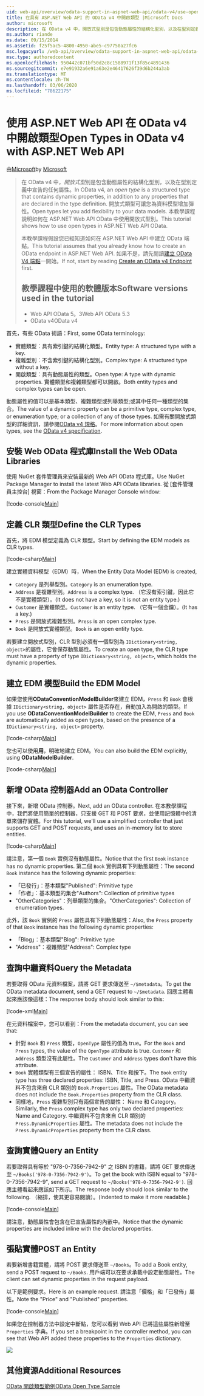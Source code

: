 ```yaml
---
uid: web-api/overview/odata-support-in-aspnet-web-api/odata-v4/use-open-types-in-odata-v4
title: 在具有 ASP.NET Web API 的 OData v4 中開啟類型 |Microsoft Docs
author: microsoft
description: 在 OData v4 中，開放式型別是包含動態屬性的結構化型別，以及在型別定義中宣告的任何屬性。 開啟...
ms.author: riande
ms.date: 09/15/2014
ms.assetid: f25f5ac5-4800-4950-abe5-c97750a27fc6
msc.legacyurl: /web-api/overview/odata-support-in-aspnet-web-api/odata-v4/use-open-types-in-odata-v4
msc.type: authoredcontent
ms.openlocfilehash: 950442c071bf50d2c8c1588971f13f85c4891436
ms.sourcegitcommit: e7e91932a6e91a63e2e46417626f39d6b244a3ab
ms.translationtype: MT
ms.contentlocale: zh-TW
ms.lasthandoff: 03/06/2020
ms.locfileid: "78622175"
---
```

# <a name="open-types-in-odata-v4-with-aspnet-web-api"></a><span data-ttu-id="04e35-104">使用 ASP.NET Web API 在 OData v4 中開啟類型</span><span class="sxs-lookup"><span data-stu-id="04e35-104">Open Types in OData v4 with ASP.NET Web API</span></span>

<span data-ttu-id="04e35-105">由[Microsoft](https://github.com/microsoft)</span><span class="sxs-lookup"><span data-stu-id="04e35-105">by [Microsoft](https://github.com/microsoft)</span></span>

> <span data-ttu-id="04e35-106">在 OData v4 中，*開放式型*別是包含動態屬性的結構化型別，以及在型別定義中宣告的任何屬性。</span><span class="sxs-lookup"><span data-stu-id="04e35-106">In OData v4, an *open type* is a structured type that contains dynamic properties, in addition to any properties that are declared in the type definition.</span></span> <span data-ttu-id="04e35-107">開放式類型可讓您為資料模型增加彈性。</span><span class="sxs-lookup"><span data-stu-id="04e35-107">Open types let you add flexibility to your data models.</span></span> <span data-ttu-id="04e35-108">本教學課程說明如何在 ASP.NET Web API OData 中使用開放式型別。</span><span class="sxs-lookup"><span data-stu-id="04e35-108">This tutorial shows how to use open types in ASP.NET Web API OData.</span></span>
> 
> <span data-ttu-id="04e35-109">本教學課程假設您已經知道如何在 ASP.NET Web API 中建立 OData 端點。</span><span class="sxs-lookup"><span data-stu-id="04e35-109">This tutorial assumes that you already know how to create an OData endpoint in ASP.NET Web API.</span></span> <span data-ttu-id="04e35-110">如果不是，請先閱讀[建立 OData V4 端點](create-an-odata-v4-endpoint.md)一開始。</span><span class="sxs-lookup"><span data-stu-id="04e35-110">If not, start by reading [Create an OData v4 Endpoint](create-an-odata-v4-endpoint.md) first.</span></span>
> 
> ## <a name="software-versions-used-in-the-tutorial"></a><span data-ttu-id="04e35-111">教學課程中使用的軟體版本</span><span class="sxs-lookup"><span data-stu-id="04e35-111">Software versions used in the tutorial</span></span>
> 
> 
> - <span data-ttu-id="04e35-112">Web API OData 5。3</span><span class="sxs-lookup"><span data-stu-id="04e35-112">Web API OData 5.3</span></span>
> - <span data-ttu-id="04e35-113">OData v4</span><span class="sxs-lookup"><span data-stu-id="04e35-113">OData v4</span></span>

<span data-ttu-id="04e35-114">首先，有些 OData 術語：</span><span class="sxs-lookup"><span data-stu-id="04e35-114">First, some OData terminology:</span></span>

- <span data-ttu-id="04e35-115">實體類型：具有索引鍵的結構化類型。</span><span class="sxs-lookup"><span data-stu-id="04e35-115">Entity type: A structured type with a key.</span></span>
- <span data-ttu-id="04e35-116">複雜型別：不含索引鍵的結構化型別。</span><span class="sxs-lookup"><span data-stu-id="04e35-116">Complex type: A structured type without a key.</span></span>
- <span data-ttu-id="04e35-117">開啟類型：具有動態屬性的類型。</span><span class="sxs-lookup"><span data-stu-id="04e35-117">Open type: A type with dynamic properties.</span></span> <span data-ttu-id="04e35-118">實體類型和複雜類型都可以開啟。</span><span class="sxs-lookup"><span data-stu-id="04e35-118">Both entity types and complex types can be open.</span></span>

<span data-ttu-id="04e35-119">動態屬性的值可以是基本類型、複雜類型或列舉類型;或其中任何一種類型的集合。</span><span class="sxs-lookup"><span data-stu-id="04e35-119">The value of a dynamic property can be a primitive type, complex type, or enumeration type; or a collection of any of those types.</span></span> <span data-ttu-id="04e35-120">如需有關開放式類型的詳細資訊，請參閱[OData v4 規格](http://www.odata.org/documentation/odata-version-4-0/)。</span><span class="sxs-lookup"><span data-stu-id="04e35-120">For more information about open types, see the [OData v4 specification](http://www.odata.org/documentation/odata-version-4-0/).</span></span>

## <a name="install-the-web-odata-libraries"></a><span data-ttu-id="04e35-121">安裝 Web OData 程式庫</span><span class="sxs-lookup"><span data-stu-id="04e35-121">Install the Web OData Libraries</span></span>

<span data-ttu-id="04e35-122">使用 NuGet 套件管理員來安裝最新的 Web API OData 程式庫。</span><span class="sxs-lookup"><span data-stu-id="04e35-122">Use NuGet Package Manager to install the latest Web API OData libraries.</span></span> <span data-ttu-id="04e35-123">從 [套件管理員主控台] 視窗：</span><span class="sxs-lookup"><span data-stu-id="04e35-123">From the Package Manager Console window:</span></span>

[!code-console[Main](use-open-types-in-odata-v4/samples/sample1.cmd)]

## <a name="define-the-clr-types"></a><span data-ttu-id="04e35-124">定義 CLR 類型</span><span class="sxs-lookup"><span data-stu-id="04e35-124">Define the CLR Types</span></span>

<span data-ttu-id="04e35-125">首先，將 EDM 模型定義為 CLR 類型。</span><span class="sxs-lookup"><span data-stu-id="04e35-125">Start by defining the EDM models as CLR types.</span></span>

[!code-csharp[Main](use-open-types-in-odata-v4/samples/sample2.cs)]

<span data-ttu-id="04e35-126">建立實體資料模型（EDM）時，</span><span class="sxs-lookup"><span data-stu-id="04e35-126">When the Entity Data Model (EDM) is created,</span></span>

- <span data-ttu-id="04e35-127">`Category` 是列舉型別。</span><span class="sxs-lookup"><span data-stu-id="04e35-127">`Category` is an enumeration type.</span></span>
- <span data-ttu-id="04e35-128">`Address` 是複雜型別。</span><span class="sxs-lookup"><span data-stu-id="04e35-128">`Address` is a complex type.</span></span> <span data-ttu-id="04e35-129">（它沒有索引鍵，因此它不是實體類型）。</span><span class="sxs-lookup"><span data-stu-id="04e35-129">(It does not have a key, so it is not an entity type.)</span></span>
- <span data-ttu-id="04e35-130">`Customer` 是實體類型。</span><span class="sxs-lookup"><span data-stu-id="04e35-130">`Customer` is an entity type.</span></span> <span data-ttu-id="04e35-131">（它有一個金鑰）。</span><span class="sxs-lookup"><span data-stu-id="04e35-131">(It has a key.)</span></span>
- <span data-ttu-id="04e35-132">`Press` 是開放式複雜型別。</span><span class="sxs-lookup"><span data-stu-id="04e35-132">`Press` is an open complex type.</span></span>
- <span data-ttu-id="04e35-133">`Book` 是開放式實體類型。</span><span class="sxs-lookup"><span data-stu-id="04e35-133">`Book` is an open entity type.</span></span>

<span data-ttu-id="04e35-134">若要建立開放式型別，CLR 型別必須有一個型別為 `IDictionary<string, object>`的屬性，它會保存動態屬性。</span><span class="sxs-lookup"><span data-stu-id="04e35-134">To create an open type, the CLR type must have a property of type `IDictionary<string, object>`, which holds the dynamic properties.</span></span>

## <a name="build-the-edm-model"></a><span data-ttu-id="04e35-135">建立 EDM 模型</span><span class="sxs-lookup"><span data-stu-id="04e35-135">Build the EDM Model</span></span>

<span data-ttu-id="04e35-136">如果您使用**ODataConventionModelBuilder**來建立 EDM，`Press` 和 `Book` 會根據 `IDictionary<string, object>` 屬性是否存在，自動加入為開啟的類型。</span><span class="sxs-lookup"><span data-stu-id="04e35-136">If you use **ODataConventionModelBuilder** to create the EDM, `Press` and `Book` are automatically added as open types, based on the presence of a `IDictionary<string, object>` property.</span></span>

[!code-csharp[Main](use-open-types-in-odata-v4/samples/sample3.cs)]

<span data-ttu-id="04e35-137">您也可以使用**用**，明確地建立 EDM。</span><span class="sxs-lookup"><span data-stu-id="04e35-137">You can also build the EDM explicitly, using **ODataModelBuilder**.</span></span>

[!code-csharp[Main](use-open-types-in-odata-v4/samples/sample4.cs)]

## <a name="add-an-odata-controller"></a><span data-ttu-id="04e35-138">新增 OData 控制器</span><span class="sxs-lookup"><span data-stu-id="04e35-138">Add an OData Controller</span></span>

<span data-ttu-id="04e35-139">接下來，新增 OData 控制器。</span><span class="sxs-lookup"><span data-stu-id="04e35-139">Next, add an OData controller.</span></span> <span data-ttu-id="04e35-140">在本教學課程中，我們將使用簡單的控制器，只支援 GET 和 POST 要求，並使用記憶體中的清單來儲存實體。</span><span class="sxs-lookup"><span data-stu-id="04e35-140">For this tutorial, we'll use a simplified controller that just supports GET and POST requests, and uses an in-memory list to store entities.</span></span>

[!code-csharp[Main](use-open-types-in-odata-v4/samples/sample5.cs)]

<span data-ttu-id="04e35-141">請注意，第一個 `Book` 實例沒有動態屬性。</span><span class="sxs-lookup"><span data-stu-id="04e35-141">Notice that the first `Book` instance has no dynamic properties.</span></span> <span data-ttu-id="04e35-142">第二個 `Book` 實例具有下列動態屬性：</span><span class="sxs-lookup"><span data-stu-id="04e35-142">The second `Book` instance has the following dynamic properties:</span></span>

- <span data-ttu-id="04e35-143">「已發行」：基本類型</span><span class="sxs-lookup"><span data-stu-id="04e35-143">"Published": Primitive type</span></span>
- <span data-ttu-id="04e35-144">「作者」：基本類型的集合</span><span class="sxs-lookup"><span data-stu-id="04e35-144">"Authors": Collection of primitive types</span></span>
- <span data-ttu-id="04e35-145">"OtherCategories"：列舉類型的集合。</span><span class="sxs-lookup"><span data-stu-id="04e35-145">"OtherCategories": Collection of enumeration types.</span></span>

<span data-ttu-id="04e35-146">此外，該 `Book` 實例的 `Press` 屬性具有下列動態屬性：</span><span class="sxs-lookup"><span data-stu-id="04e35-146">Also, the `Press` property of that `Book` instance has the following dynamic properties:</span></span>

- <span data-ttu-id="04e35-147">「Blog」：基本類型</span><span class="sxs-lookup"><span data-stu-id="04e35-147">"Blog": Primitive type</span></span>
- <span data-ttu-id="04e35-148">"Address"：複雜類型</span><span class="sxs-lookup"><span data-stu-id="04e35-148">"Address": Complex type</span></span>

## <a name="query-the-metadata"></a><span data-ttu-id="04e35-149">查詢中繼資料</span><span class="sxs-lookup"><span data-stu-id="04e35-149">Query the Metadata</span></span>

<span data-ttu-id="04e35-150">若要取得 OData 元資料檔案，請將 GET 要求傳送至 `~/$metadata`。</span><span class="sxs-lookup"><span data-stu-id="04e35-150">To get the OData metadata document, send a GET request to `~/$metadata`.</span></span> <span data-ttu-id="04e35-151">回應主體看起來應該像這樣：</span><span class="sxs-lookup"><span data-stu-id="04e35-151">The response body should look similar to this:</span></span>

[!code-xml[Main](use-open-types-in-odata-v4/samples/sample6.xml?highlight=5,21)]

<span data-ttu-id="04e35-152">在元資料檔案中，您可以看到：</span><span class="sxs-lookup"><span data-stu-id="04e35-152">From the metadata document, you can see that:</span></span>

- <span data-ttu-id="04e35-153">針對 `Book` 和 `Press` 類型，`OpenType` 屬性的值為 true。</span><span class="sxs-lookup"><span data-stu-id="04e35-153">For the `Book` and `Press` types, the value of the `OpenType` attribute is true.</span></span> <span data-ttu-id="04e35-154">`Customer` 和 `Address` 類型沒有此屬性。</span><span class="sxs-lookup"><span data-stu-id="04e35-154">The `Customer` and `Address` types don't have this attribute.</span></span>
- <span data-ttu-id="04e35-155">`Book` 實體類型有三個宣告的屬性： ISBN、Title 和按下。</span><span class="sxs-lookup"><span data-stu-id="04e35-155">The `Book` entity type has three declared properties: ISBN, Title, and Press.</span></span> <span data-ttu-id="04e35-156">OData 中繼資料不包含來自 CLR 類別的 `Book.Properties` 屬性。</span><span class="sxs-lookup"><span data-stu-id="04e35-156">The OData metadata does not include the `Book.Properties` property from the CLR class.</span></span>
- <span data-ttu-id="04e35-157">同樣地，`Press` 複雜型別只有兩個宣告的屬性： Name 和 Category。</span><span class="sxs-lookup"><span data-stu-id="04e35-157">Similarly, the `Press` complex type has only two declared properties: Name and Category.</span></span> <span data-ttu-id="04e35-158">中繼資料不包含來自 CLR 類別的 `Press.DynamicProperties` 屬性。</span><span class="sxs-lookup"><span data-stu-id="04e35-158">The metadata does not include the `Press.DynamicProperties` property from the CLR class.</span></span>

## <a name="query-an-entity"></a><span data-ttu-id="04e35-159">查詢實體</span><span class="sxs-lookup"><span data-stu-id="04e35-159">Query an Entity</span></span>

<span data-ttu-id="04e35-160">若要取得具有等於 "978-0-7356-7942-9" 之 ISBN 的書籍，請將 GET 要求傳送至 `~/Books('978-0-7356-7942-9')`。</span><span class="sxs-lookup"><span data-stu-id="04e35-160">To get the book with ISBN equal to "978-0-7356-7942-9", send a GET request to `~/Books('978-0-7356-7942-9')`.</span></span> <span data-ttu-id="04e35-161">回應主體看起來應該如下所示。</span><span class="sxs-lookup"><span data-stu-id="04e35-161">The response body should look similar to the following.</span></span> <span data-ttu-id="04e35-162">（縮排，使其更容易閱讀）。</span><span class="sxs-lookup"><span data-stu-id="04e35-162">(Indented to make it more readable.)</span></span>

[!code-console[Main](use-open-types-in-odata-v4/samples/sample7.cmd?highlight=8-13,15-23)]

<span data-ttu-id="04e35-163">請注意，動態屬性會包含在已宣告屬性的內嵌中。</span><span class="sxs-lookup"><span data-stu-id="04e35-163">Notice that the dynamic properties are included inline with the declared properties.</span></span>

## <a name="post-an-entity"></a><span data-ttu-id="04e35-164">張貼實體</span><span class="sxs-lookup"><span data-stu-id="04e35-164">POST an Entity</span></span>

<span data-ttu-id="04e35-165">若要新增書籍實體，請將 POST 要求傳送至 `~/Books`。</span><span class="sxs-lookup"><span data-stu-id="04e35-165">To add a Book entity, send a POST request to `~/Books`.</span></span> <span data-ttu-id="04e35-166">用戶端可以在要求承載中設定動態屬性。</span><span class="sxs-lookup"><span data-stu-id="04e35-166">The client can set dynamic properties in the request payload.</span></span>

<span data-ttu-id="04e35-167">以下是範例要求。</span><span class="sxs-lookup"><span data-stu-id="04e35-167">Here is an example request.</span></span> <span data-ttu-id="04e35-168">請注意「價格」和「已發佈」屬性。</span><span class="sxs-lookup"><span data-stu-id="04e35-168">Note the "Price" and "Published" properties.</span></span>

[!code-console[Main](use-open-types-in-odata-v4/samples/sample8.cmd?highlight=10)]

<span data-ttu-id="04e35-169">如果您在控制器方法中設定中斷點，您可以看到 Web API 已將這些屬性新增至 `Properties` 字典。</span><span class="sxs-lookup"><span data-stu-id="04e35-169">If you set a breakpoint in the controller method, you can see that Web API added these properties to the `Properties` dictionary.</span></span>

![](use-open-types-in-odata-v4/_static/image1.png)

## <a name="additional-resources"></a><span data-ttu-id="04e35-170">其他資源</span><span class="sxs-lookup"><span data-stu-id="04e35-170">Additional Resources</span></span>

[<span data-ttu-id="04e35-171">OData 開啟類型範例</span><span class="sxs-lookup"><span data-stu-id="04e35-171">OData Open Type Sample</span></span>](http://aspnet.codeplex.com/sourcecontrol/latest#Samples/WebApi/OData/v4/ODataOpenTypeSample/ReadMe.txt)
